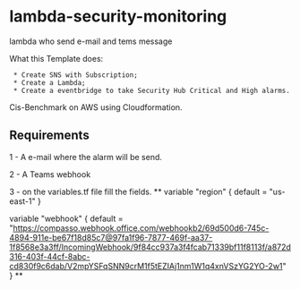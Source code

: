 # lambda-security-monitoring
lambda who send e-mail and tems message

What this Template does:

     * Create SNS with Subscription;
     * Create a Lambda;
     * Create a eventbridge to take Security Hub Critical and High alarms.


Cis-Benchmark on AWS using Cloudformation.


## Requirements

1 - A e-mail where the alarm will be send.

2 - A Teams webhook

3 - on the variables.tf file fill the fields.
**
variable "region" {
  default = "us-east-1"
}

variable "webhook" {
  default = "https://compasso.webhook.office.com/webhookb2/69d500d6-745c-4894-911e-be67f18d85c7@97fa1f96-7877-469f-aa37-1f8568e3a3ff/IncomingWebhook/9f84cc937a3f4fcab71339bf11f8113f/a872d316-403f-44cf-8abc-cd830f9c6dab/V2mpYSFqSNN9crM1f5tEZIAj1nm1W1q4xnVSzYG2YO-2w1"
}
**
